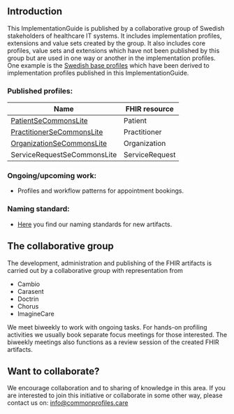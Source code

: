 ## Introduction
This ImplementationGuide is published by a collaborative group of Swedish stakeholders of healthcare IT systems. It includes implementation profiles, extensions and value sets created by the group.
It also includes core profiles, value sets and extensions which have not been published by this group but are used in one way or another in the implementation profiles. One example is the [Swedish base profiles](http://hl7.se/fhir/ig/base/profiles.html) which have been derived to implementation profiles published in this ImplementationGuide.

### Published profiles:

|Name|FHIR resource|
|----|----|
|[PatientSeCommonsLite](StructureDefinition-PatientSECommonsLite.html)|Patient|
|[PractitionerSeCommonsLite](StructureDefinition-PractitionerSECommonsLite.html)|Practitioner|
|[OrganizationSeCommonsLite](StructureDefinition-OrganizationSECommonsLite.html)|Organization|
|ServiceRequestSeCommonsLite|ServiceRequest|

### Ongoing/upcoming work:
* Profiles and workflow patterns for appointment bookings.

### Naming standard:
* [Here](naming-standard.md) you find our naming standards for new artifacts.


## The collaborative group
The development, administration and publishing of the FHIR artifacts is carried out by a collaborative group with representation from
* Cambio
* Carasent
* Doctrin
* Chorus
* ImagineCare

We meet biweekly to work with ongoing tasks. For hands-on profiling activities we usually book separate focus meetings for those interested. The biweekly meetings also functions as a review session of the created FHIR artifacts.


## Want to collaborate?
We encourage collaboration and to sharing of knowledge in this area. If you are interested to join this initiative or collaborate in some other way,  please contact us on: info@commonprofiles.care
